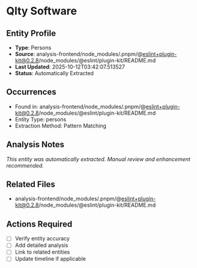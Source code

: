 # Qlty Software

## Entity Profile
- **Type**: Persons
- **Source**: analysis-frontend/node_modules/.pnpm/@eslint+plugin-kit@0.2.8/node_modules/@eslint/plugin-kit/README.md
- **Last Updated**: 2025-10-12T03:42:07.513527
- **Status**: Automatically Extracted

## Occurrences
- Found in: analysis-frontend/node_modules/.pnpm/@eslint+plugin-kit@0.2.8/node_modules/@eslint/plugin-kit/README.md
- Entity Type: persons
- Extraction Method: Pattern Matching

## Analysis Notes
*This entity was automatically extracted. Manual review and enhancement recommended.*

## Related Files
- analysis-frontend/node_modules/.pnpm/@eslint+plugin-kit@0.2.8/node_modules/@eslint/plugin-kit/README.md

## Actions Required
- [ ] Verify entity accuracy
- [ ] Add detailed analysis
- [ ] Link to related entities
- [ ] Update timeline if applicable
